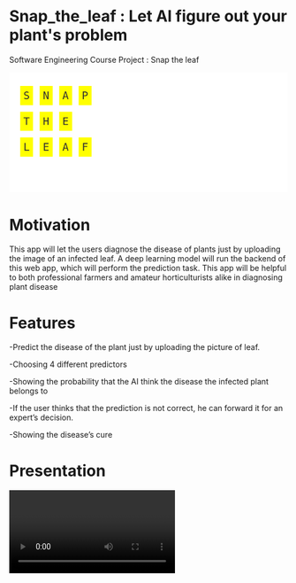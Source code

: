 # Snap_the_leaf : Let AI figure out your plant's problem
Software Engineering Course Project : Snap the leaf   

![plot](billboard.png)

# Motivation 
This app will let the users diagnose the disease of plants just by uploading the image of an infected leaf. A deep learning model will run the backend of this web app, which will perform the prediction task. This app will be helpful to both professional farmers and amateur horticulturists alike in diagnosing plant disease

# Features
-Predict the disease of the plant just by uploading the picture of leaf.

-Choosing 4 different predictors 

-Showing the probability that the AI think the disease the infected plant belongs to 

-If the user thinks that the prediction is not correct, he can forward it for an expert’s decision. 

-Showing the disease’s cure 

# Presentation 
<video src='https://github.com/rajoy99/Snap_the_leaf/blob/master/presentation.mp4' />

# Technical Specifications

## Dataset 
There are four Deep learning models in the backend which will do the actual prediction task. The models were trained on the publicly available “plant village dataset”. 

Plant village Dataset link : https://www.crowdai.org/challenges/plantvillage-disease-classification-challenge

## Technologies
This web app uses Flask in Back End. As Database, MySQL has been used.


Back End :  <img alt="Flask" width="30px" src="https://raw.githubusercontent.com/simple-icons/simple-icons/develop/icons/flask.svg"/>

Database :  <img alt="MySQL" width="50px" src="https://upload.wikimedia.org/wikipedia/de/d/dd/MySQL_logo.svg"/>

Screenshot: 

![plot](scr_face.png)
![plot](home.PNG)
![plot](dashboard.PNG)
![plot](admin_page.PNG)
